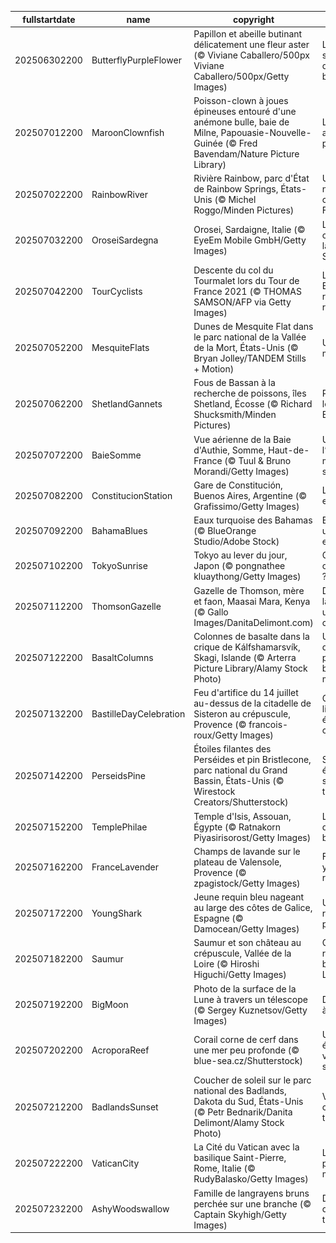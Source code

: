 |fullstartdate|name|copyright|title|image|
|--|--|--|--|--|
202506302200|ButterflyPurpleFlower|Papillon et abeille butinant délicatement une fleur aster (© Viviane Caballero/500px Viviane Caballero/500px/Getty Images)|Les sentinelles de la biodiversité|![](/fr-FR/2025/07/202506302200ButterflyPurpleFlower.jpg)|
202507012200|MaroonClownfish|Poisson-clown à joues épineuses entouré d'une anémone bulle, baie de Milne, Papouasie-Nouvelle-Guinée (© Fred Bavendam/Nature Picture Library)|Le gardien aux joues piquantes|![](/fr-FR/2025/07/202507012200MaroonClownfish.jpg)|
202507022200|RainbowRiver|Rivière Rainbow, parc d'État de Rainbow Springs, États-Unis (© Michel Roggo/Minden Pictures)|Un joyau naturel au cœur de la Floride|![](/fr-FR/2025/07/202507022200RainbowRiver.jpg)|
202507032200|OroseiSardegna|Orosei, Sardaigne, Italie (© EyeEm Mobile GmbH/Getty Images)|La perle cachée de la Sardaigne|![](/fr-FR/2025/07/202507032200OroseiSardegna.jpg)|
202507042200|TourCyclists|Descente du col du Tourmalet lors du Tour de France 2021 (© THOMAS SAMSON/AFP via Getty Images)|La Grande Boucle reprend la route !|![](/fr-FR/2025/07/202507042200TourCyclists.jpg)|
202507052200|MesquiteFlats|Dunes de Mesquite Flat dans le parc national de la Vallée de la Mort, États-Unis (© Bryan Jolley/TANDEM Stills + Motion)|Un parc « mortel » !|![](/fr-FR/2025/07/202507052200MesquiteFlats.jpg)|
202507062200|ShetlandGannets|Fous de Bassan à la recherche de poissons, îles Shetland, Écosse (© Richard Shucksmith/Minden Pictures)|Pas si fou, le fou de Bassan !|![](/fr-FR/2025/07/202507062200ShetlandGannets.jpg)|
202507072200|BaieSomme|Vue aérienne de la Baie d'Authie, Somme, Haut-de-France (© Tuul & Bruno Morandi/Getty Images)|Une baie à l’écoute du monde sauvage|![](/fr-FR/2025/07/202507072200BaieSomme.jpg)|
202507082200|ConstitucionStation|Gare de Constitución, Buenos Aires, Argentine (© Grafissimo/Getty Images)|L’Argentine en fête|![](/fr-FR/2025/07/202507082200ConstitucionStation.jpg)|
202507092200|BahamaBlues|Eaux turquoise des Bahamas (© BlueOrange Studio/Adobe Stock)|Bahamas, une nation en fête|![](/fr-FR/2025/07/202507092200BahamaBlues.jpg)|
202507102200|TokyoSunrise|Tokyo au lever du jour, Japon (© pongnathee kluaythong/Getty Images)|Croissance ou équilibre ?|![](/fr-FR/2025/07/202507102200TokyoSunrise.jpg)|
202507112200|ThomsonGazelle|Gazelle de Thomson, mère et faon, Maasai Mara, Kenya (© Gallo Images/DanitaDelimont.com)|Dans l’or de la savane, une vie commence|![](/fr-FR/2025/07/202507112200ThomsonGazelle.jpg)|
202507122200|BasaltColumns|Colonnes de basalte dans la crique de Kálfshamarsvík, Skagi, Islande (© Arterra Picture Library/Alamy Stock Photo)|Un chef-d’œuvre de pierre au bout du monde|![](/fr-FR/2025/07/202507122200BasaltColumns.jpg)|
202507132200|BastilleDayCelebration|Feu d'artifice du 14 juillet au-dessus de la citadelle de Sisteron au crépuscule, Provence (© francois-roux/Getty Images)|Quand la liberté éclaire le ciel|![](/fr-FR/2025/07/202507132200BastilleDayCelebration.jpg)|
202507142200|PerseidsPine|Étoiles filantes des Perséides et pin Bristlecone, parc national du Grand Bassin, États-Unis (© Wirestock Creators/Shutterstock)|Sous les étoiles, le silence du temps|![](/fr-FR/2025/07/202507142200PerseidsPine.jpg)|
202507152200|TemplePhilae|Temple d'Isis, Assouan, Égypte (© Ratnakorn Piyasirisorost/Getty Images)|Le souffle d’Isis au bord du Nil|![](/fr-FR/2025/07/202507152200TemplePhilae.jpg)|
202507162200|FranceLavender|Champs de lavande sur le plateau de Valensole, Provence (© zpagistock/Getty Images)|Fermez les yeux… et respirez|![](/fr-FR/2025/07/202507162200FranceLavender.jpg)|
202507172200|YoungShark|Jeune requin bleu nageant au large des côtes de Galice, Espagne (© Damocean/Getty Images)|Un petit requin en péril|![](/fr-FR/2025/07/202507172200YoungShark.jpg)|
202507182200|Saumur|Saumur et son château au crépuscule, Vallée de la Loire (© Hiroshi Higuchi/Getty Images)|Crépuscule royal sur les bords de Loire|![](/fr-FR/2025/07/202507182200Saumur.jpg)|
202507192200|BigMoon|Photo de la surface de la Lune à travers un télescope (© Sergey Kuznetsov/Getty Images)|De la Terre à la Lune|![](/fr-FR/2025/07/202507192200BigMoon.jpg)|
202507202200|AcroporaReef|Corail corne de cerf dans une mer peu profonde (© blue-sea.cz/Shutterstock)|Un écosystème vital en sursis|![](/fr-FR/2025/07/202507202200AcroporaReef.jpg)|
202507212200|BadlandsSunset|Coucher de soleil sur le parc national des Badlands, Dakota du Sud, États-Unis (© Petr Bednarik/Danita Delimont/Alamy Stock Photo)|Voyage au cœur du temps|![](/fr-FR/2025/07/202507212200BadlandsSunset.jpg)|
202507222200|VaticanCity|La Cité du Vatican avec la basilique Saint-Pierre, Rome, Italie (© RudyBalasko/Getty Images)|Le plus petit État du monde|![](/fr-FR/2025/07/202507222200VaticanCity.jpg)|
202507232200|AshyWoodswallow|Famille de langrayens bruns perchée sur une branche (© Captain Skyhigh/Getty Images)|Des liens qui durent toute la vie !|![](/fr-FR/2025/07/202507232200AshyWoodswallow.jpg)|

